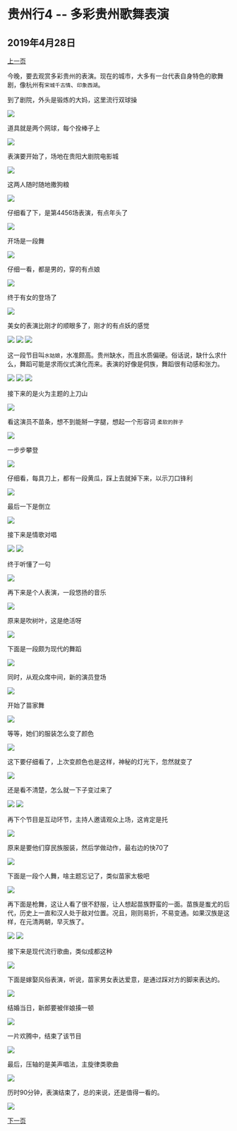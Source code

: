 贵州行4 -- 多彩贵州歌舞表演
=======================

2019年4月28日
-----------------------

[上一页](/2019/04/28/贵州行3.html)

今晚，要去观赏多彩贵州的表演。现在的城市，大多有一台代表自身特色的歌舞剧，像杭州有`宋城千古情`、`印象西湖`。

到了剧院，外头是锻炼的大妈，这里流行双球操

![]({{site.url}}/assets/blog-images/20190428/1-93.jpg)

道具就是两个网球，每个拴棒子上

![]({{site.url}}/assets/blog-images/20190428/1-94.jpg)

表演要开始了，场地在贵阳大剧院电影城

![]({{site.url}}/assets/blog-images/20190428/1-95.jpg)

这两人随时随地撒狗粮

![]({{site.url}}/assets/blog-images/20190428/1-96.jpg)

仔细看了下，是第4456场表演，有点年头了

![]({{site.url}}/assets/blog-images/20190428/1-97.jpg)

开场是一段舞

![]({{site.url}}/assets/blog-images/20190428/1-98.jpg)

仔细一看，都是男的，穿的有点娘

![]({{site.url}}/assets/blog-images/20190428/1-99.jpg)

终于有女的登场了

![]({{site.url}}/assets/blog-images/20190428/1-100.jpg)

美女的表演比刚才的顺眼多了，刚才的有点妖的感觉

![]({{site.url}}/assets/blog-images/20190428/1-101.jpg)
![]({{site.url}}/assets/blog-images/20190428/1-102.jpg)
![]({{site.url}}/assets/blog-images/20190428/1-103.jpg)

这一段节目叫`水姑娘`，水准颇高。贵州缺水，而且水质偏硬。俗话说，缺什么求什么，舞蹈可能是求雨仪式演化而来。表演的好像是侗族，舞蹈很有动感和张力。

![]({{site.url}}/assets/blog-images/20190428/1-105.jpg)
![]({{site.url}}/assets/blog-images/20190428/1-106.jpg)
![]({{site.url}}/assets/blog-images/20190428/1-107.jpg)

接下来的是火为主题的上刀山

![]({{site.url}}/assets/blog-images/20190428/1-108.jpg)

看这演员不苗条，想不到能掰一字腿，想起一个形容词 `柔软的胖子`

![]({{site.url}}/assets/blog-images/20190428/1-109.jpg)

一步步攀登

![]({{site.url}}/assets/blog-images/20190428/1-110.jpg)

仔细看，每具刀上，都有一段黄瓜，踩上去就掉下来，以示刀口锋利

![]({{site.url}}/assets/blog-images/20190428/1-111.jpg)

最后一下是倒立

![]({{site.url}}/assets/blog-images/20190428/1-112.jpg)

接下来是情歌对唱

![]({{site.url}}/assets/blog-images/20190428/1-113.jpg)
![]({{site.url}}/assets/blog-images/20190428/1-114.jpg)

终于听懂了一句

![]({{site.url}}/assets/blog-images/20190428/1-115.jpg)

再下来是个人表演，一段悠扬的音乐

![]({{site.url}}/assets/blog-images/20190428/1-116.jpg)

原来是吹树叶，这是绝活呀

![]({{site.url}}/assets/blog-images/20190428/1-117.jpg)

下面是一段颇为现代的舞蹈

![]({{site.url}}/assets/blog-images/20190428/1-119.jpg)

同时，从观众席中间，新的演员登场

![]({{site.url}}/assets/blog-images/20190428/1-120.jpg)

开始了苗家舞

![]({{site.url}}/assets/blog-images/20190428/1-121.jpg)

等等，她们的服装怎么变了颜色

![]({{site.url}}/assets/blog-images/20190428/1-122.jpg)

这下要仔细看了，上次变颜色也是这样，神秘的灯光下，忽然就变了

![]({{site.url}}/assets/blog-images/20190428/1-123.jpg)

还是看不清楚，怎么就一下子变过来了

![]({{site.url}}/assets/blog-images/20190428/1-124.jpg)
![]({{site.url}}/assets/blog-images/20190428/1-125.jpg)

再下个节目是互动环节，主持人邀请观众上场，这肯定是托

![]({{site.url}}/assets/blog-images/20190428/1-126.jpg)

原来是要他们穿民族服装，然后学做动作，最右边的快70了

![]({{site.url}}/assets/blog-images/20190428/1-127.jpg)

下面是一段个人舞，啥主题忘记了，类似苗家太极吧

![]({{site.url}}/assets/blog-images/20190428/1-128.jpg)

再下面是枪舞，这让人看了很不舒服，让人想起苗族野蛮的一面。苗族是蚩尤的后代，历史上一直和汉人处于敌对位置。况且，刚则易折，不易变通。如果汉族是这样，在元清两朝，早灭族了。

![]({{site.url}}/assets/blog-images/20190428/1-129.jpg)
![]({{site.url}}/assets/blog-images/20190428/1-130.jpg)

接下来是现代流行歌曲，类似成都这种

![]({{site.url}}/assets/blog-images/20190428/1-131.jpg)

下面是嫁娶风俗表演，听说，苗家男女表达爱意，是通过踩对方的脚来表达的。

![]({{site.url}}/assets/blog-images/20190428/1-132.jpg)

结婚当日，新郎要被伴娘揍一顿

![]({{site.url}}/assets/blog-images/20190428/1-134.jpg)

一片欢腾中，结束了该节目

![]({{site.url}}/assets/blog-images/20190428/1-135.jpg)

最后，压轴的是美声唱法，主旋律类歌曲

![]({{site.url}}/assets/blog-images/20190428/1-137.jpg)

历时90分钟，表演结束了，总的来说，还是值得一看的。

![]({{site.url}}/assets/blog-images/20190428/1-138.jpg)

[下一页](/2019/04/29/贵州行5.html)
